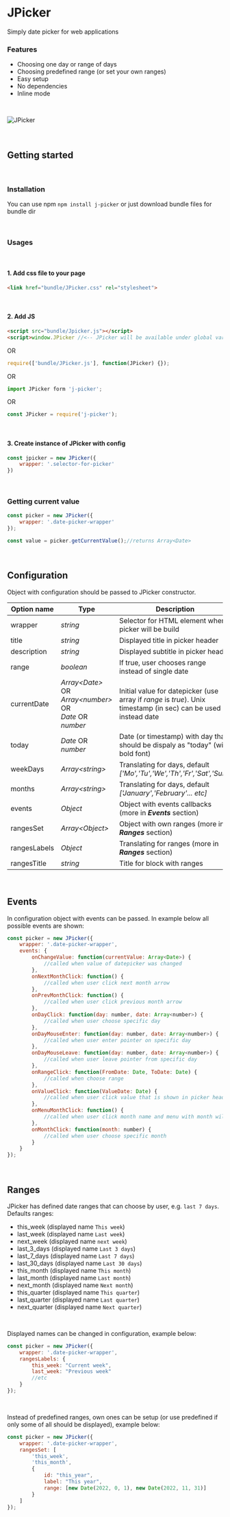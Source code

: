 # JPicker

Simply date picker for web applications

### Features
- Choosing one day or range of days 
- Choosing predefined range (or set your own ranges)
- Easy setup
- No dependencies
- Inline mode

<br />

![JPicker](https://shop.foodwork.pl/jpicker.gif)

<br />

## Getting started

<br />

### Installation

You can use npm `npm install j-picker` or just download bundle files for bundle dir

<br />

### Usages 

<br />

#### 1. Add css file to your page

```html
<link href="bundle/JPicker.css" rel="stylesheet">
```

<br />

#### 2. Add JS 

```html
<script src="bundle/Jpicker.js"></script>
<script>window.JPicker //<-- JPicker will be available under global varaiable</script>
```
OR
```javascript
require(['bundle/JPicker.js'], function(JPicker) {});
```
OR
```javascript
import JPicker form 'j-picker';
```
OR
```javascript
const JPicker = require('j-picker');
```

<br />

#### 3. Create instance of JPicker with config

```javascript
const jpicker = new JPicker({
    wrapper: '.selector-for-picker'
})
```

<br />

### Getting current value

```javascript
const picker = new JPicker({
    wrapper: '.date-picker-wrapper'
});

const value = picker.getCurrentValue();//returns Array<Date>
```

<br />

## Configuration

Object with configuration should be passed to JPicker constructor. 

| Option name | Type  | Description |
|---|---|---|
| wrapper | *string*  | Selector for HTML element where picker will be build  |   
| title | *string* | Displayed title in picker header |  
| description  | *string* | Displayed subtitle in picker header  | 
| range | *boolean* | If true, user chooses range instead of single date | 
| currentDate | *Array\<Date\>* OR<br /> *Array\<number\>* OR<br /> *Date* OR<br /> *number*  | Initial value for datepicker (use array if *range* is *true*). Unix timestamp (in sec) can be used instead date |
| today | *Date* OR<br /> *number* | Date (or timestamp) with day that should be dispaly as "today" (with bold font) |
| weekDays | *Array\<string\>* | Translating for days, default *['Mo','Tu','We','Th','Fr','Sat','Sun']* | 
| months | *Array\<string\>* | Translating for days, default *['January','February'... etc]* |
| events | *Object* | Object with events callbacks (more in ***Events*** section) |
| rangesSet | *Array\<Object\>* | Object with own ranges (more in ***Ranges*** section) |
| rangesLabels | *Object* | Translating for ranges (more in ***Ranges*** section) |
| rangesTitle | *string* | Title for block with ranges |

<br />

## Events

In configuration object with events can be passed. In example below all possible events are shown:
```javascript
const picker = new JPicker({
    wrapper: '.date-picker-wrapper',
    events: {
        onChangeValue: function(currentValue: Array<Date>) {
            //called when value of datepicker was changed 
        },
        onNextMonthClick: function() {
            //called when user click next month arrow
        },
        onPrevMonthClick: function() {
            //called when user click previous month arrow
        },
        onDayClick: function(day: number, date: Array<number>) {
            //called when user choose specific day
        },
        onDayMouseEnter: function(day: number, date: Array<number>) {
            //called when user enter pointer on specific day
        },
        onDayMouseLeave: function(day: number, date: Array<number>) {
            //called when user leave pointer from specific day
        },
        onRangeClick: function(FromDate: Date, ToDate: Date) {
            //called when choose range
        },
        onValueClick: function(ValueDate: Date) {
            //called when user click value that is shown in picker header
        },
        onMenuMonthClick: function() {
            //called when user click month name and menu with month will be opened
        },
        onMonthClick: function(month: number) {
            //called when user choose specific month
        }
    }
});
```

<br />

## Ranges 

JPicker has defined date ranges that can choose by user, e.g. `last 7 days`. Defaults ranges: 
 - this_week (displayed name `This week`)
 - last_week (displayed name `Last week`)
 - next_week (displayed name `next week`)
 - last_3_days (displayed name `Last 3 days`)
 - last_7_days (displayed name `Last 7 days`)
 - last_30_days (displayed name `Last 30 days`)
 - this_month (displayed name `This month`)
 - last_month (displayed name `Last month`)
 - next_month (displayed name `Next month`)
 - this_quarter (displayed name `This quarter`)
 - last_quarter (displayed name `Last quarter`)
 - next_quarter (displayed name `Next quarter`)

<br />

Displayed names can be changed in configuration, example below:
```javascript
const picker = new JPicker({
    wrapper: '.date-picker-wrapper',
    rangesLabels: {
        this_week: "Current week",
        last_week: "Previous week"
        //etc
    }
});
```

<br />

Instead of predefined ranges, own ones can be setup (or use predefined if only some of all should be displayed), example below:
```javascript
const picker = new JPicker({
    wrapper: '.date-picker-wrapper',
    rangesSet: [
        'this_week',
        'this_month',
        {
            id: "this_year",
            label: "This year",
            range: [new Date(2022, 0, 1), new Date(2022, 11, 31)]
        }
    ]
});
```